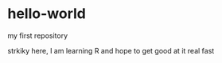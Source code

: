 # hello-world
my first repository

strkiky here, I am learning R and hope to get good at it real fast

